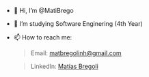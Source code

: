 - 👋 Hi, I’m @MatiBrego
- 🌱 I’m studying Software Enginering (4th Year)
- 📫 How to reach me:

   > Email: matbregolinh@gmail.com 

   > LinkedIn: [Matías Bregoli](https://www.linkedin.com/in/mat%C3%ADas-bregoli-a8b19a217)
        

<!---
MatiBrego/MatiBrego is a ✨ special ✨ repository because its `README.md` (this file) appears on your GitHub profile.
You can click the Preview link to take a look at your changes.
--->
